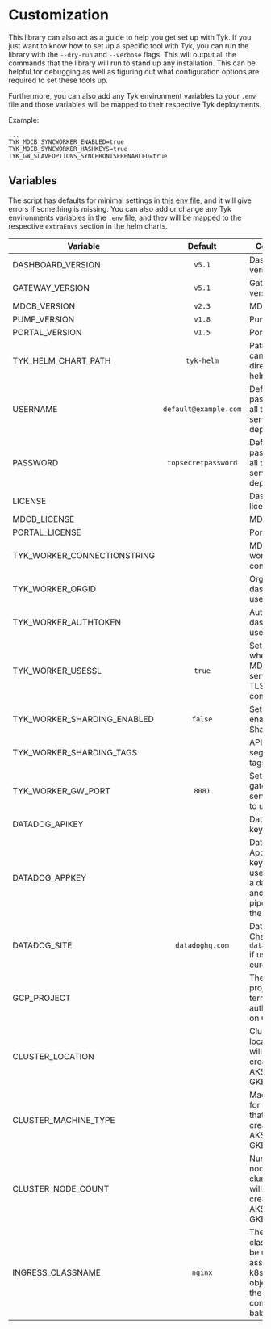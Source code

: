 # Customization
This library can also act as a guide to help you get set up with Tyk. If you just want to know how to set up a specific
tool with Tyk, you can run the library with the `--dry-run` and `--verbose` flags. This will output all the commands that
the library will run to stand up any installation. This can be helpful for debugging as well as figuring out what
configuration options are required to set these tools up.

Furthermore, you can also add any Tyk environment variables to your `.env` file and those variables will be mapped to
their respective Tyk deployments.

Example:
```
...
TYK_MDCB_SYNCWORKER_ENABLED=true
TYK_MDCB_SYNCWORKER_HASHKEYS=true
TYK_GW_SLAVEOPTIONS_SYNCHRONISERENABLED=true
```

## Variables
The script has defaults for minimal settings in [this env file](https://github.com/TykTechnologies/tyk-k8s-demo/blob/v2/.env.example),
and it will give errors if something is missing.
You can also add or change any Tyk environments variables in the `.env` file,
and they will be mapped to the respective `extraEnvs` section in the helm charts.

| Variable                    |        Default        | Comments                                                                                                        |
|-----------------------------|:---------------------:|-----------------------------------------------------------------------------------------------------------------|
| DASHBOARD_VERSION           |        `v5.1`         | Dashboard version                                                                                               |
| GATEWAY_VERSION             |        `v5.1`         | Gateway version                                                                                                 |
| MDCB_VERSION                |        `v2.3`         | MDCB version                                                                                                    |
| PUMP_VERSION                |        `v1.8`         | Pump version                                                                                                    |
| PORTAL_VERSION              |        `v1.5`         | Portal version                                                                                                  |
| TYK_HELM_CHART_PATH         |      `tyk-helm`       | Path to charts, can be a local directory or a helm repo                                                         |
| USERNAME                    | `default@example.com` | Default password for all the services deployed                                                                  |
| PASSWORD                    |  `topsecretpassword`  | Default password for all the services deployed                                                                  |
| LICENSE                     |                       | Dashboard license                                                                                               |
| MDCB_LICENSE                |                       | MDCB license                                                                                                    |
| PORTAL_LICENSE              |                       | Portal license                                                                                                  |
| TYK_WORKER_CONNECTIONSTRING |                       | MDCB URL for worker connection                                                                                  |
| TYK_WORKER_ORGID            |                       | Org ID of dashboard user                                                                                        |
| TYK_WORKER_AUTHTOKEN        |                       | Auth token of dashboard user                                                                                    |
| TYK_WORKER_USESSL           |        `true`         | Set to `true` when the MDCB is serving on a TLS connection                                                      |
| TYK_WORKER_SHARDING_ENABLED |        `false`        | Set to `true` to enable API Sharding                                                                            |
| TYK_WORKER_SHARDING_TAGS    |                       | API Gateway segmentation tags                                                                                   |
| TYK_WORKER_GW_PORT          |        `8081`         | Set the gateway service port to use                                                                             |
| DATADOG_APIKEY              |                       | Datadog API key                                                                                                 |
| DATADOG_APPKEY              |                       | Datadog Application key. This is used to create a dashboard and create a pipeline for the Tyk logs              |
| DATADOG_SITE                |    `datadoghq.com`    | Datadog site. Change to `datadoghq.eu` if using the european site                                               |
| GCP_PROJECT                 |                       | The GCP project for terraform authentication on GCP                                                             |
| CLUSTER_LOCATION            |                       | Cluster location that will be created on AKS, EKS, or GKE                                                       |
| CLUSTER_MACHINE_TYPE        |                       | Machine type for the cluster that will be created on AKS, EKS, or GKE                                           |
| CLUSTER_NODE_COUNT          |                       | Number of nodes for the cluster that will be created on AKS, EKS, or GKE                                        |
| INGRESS_CLASSNAME           |        `nginx`        | The ingress classname to be used to associate the k8s ingress objects with the ingress controller/load balancer |
